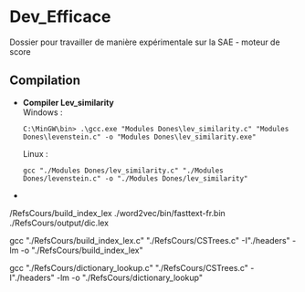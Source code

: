 # Dev_Efficace
Dossier pour travailler de manière expérimentale sur la SAE - moteur de score

## Compilation

- **Compiler Lev_similarity**
    <br>Windows :
    ```
    C:\MinGW\bin> .\gcc.exe "Modules Dones\lev_similarity.c" "Modules Dones\levenstein.c" -o "Modules Dones\lev_similarity.exe"
    ```
    Linux :
    ```
    gcc "./Modules Dones/lev_similarity.c" "./Modules Dones/levenstein.c" -o "./Modules Dones/lev_similarity"
    ```
- 

/RefsCours/build_index_lex ./word2vec/bin/fasttext-fr.bin ./RefsCours/output/dic.lex

gcc "./RefsCours/build_index_lex.c" "./RefsCours/CSTrees.c" -I"./headers" -lm -o "./RefsCours/build_index_lex"


gcc "./RefsCours/dictionary_lookup.c" "./RefsCours/CSTrees.c" -I"./headers" -lm -o "./RefsCours/dictionary_lookup"